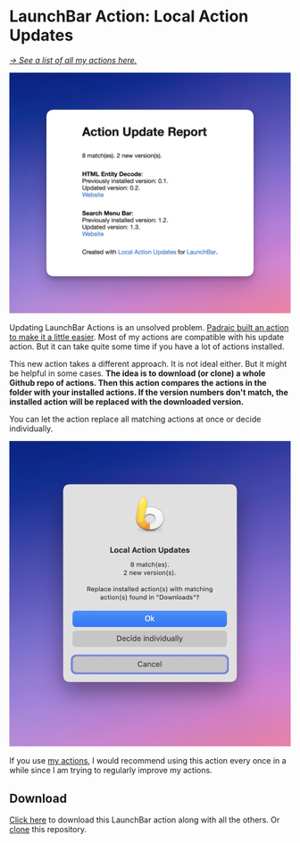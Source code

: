 # LaunchBar Action: Local Action Updates

*[→ See a list of all my actions here.](https://ptujec.github.io/launchbar)*

<img src="01.jpg" width="653"/>

Updating LaunchBar Actions is an unsolved problem. [Padraic built an action to make it a little easier](https://renaghan.com/launchbar/action-updates/). Most of my actions are compatible with his update action. But it can take quite some time if you have a lot of actions installed.

This new action takes a different approach. It is not ideal either. But it might be helpful in some cases. **The idea is to download (or clone) a whole Github repo of actions. Then this action compares the actions in the folder with your installed actions. If the version numbers don't match, the installed action will be replaced with the downloaded version.**
 
You can let the action replace all matching actions at once or decide individually.

<img src="02.jpg" width="653"/>

If you use [my actions](https://ptujec.github.io/launchbar), I would recommend using this action every once in a while since I am trying to regularly improve my actions.

## Download

[Click here](https://github.com/Ptujec/LaunchBar/archive/refs/heads/master.zip) to download this LaunchBar action along with all the others. Or [clone](https://docs.github.com/en/repositories/creating-and-managing-repositories/cloning-a-repository) this repository.